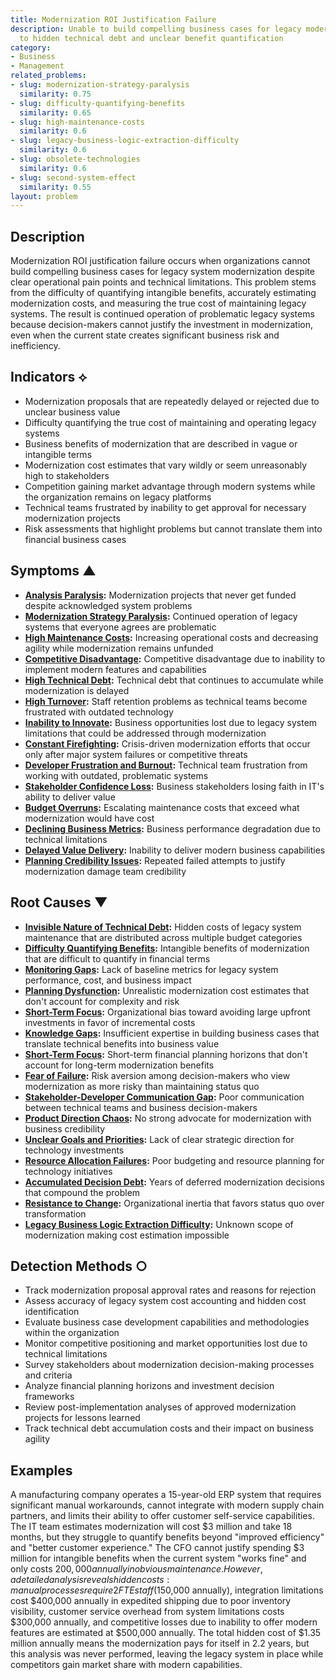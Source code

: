 ```yaml
---
title: Modernization ROI Justification Failure
description: Unable to build compelling business cases for legacy modernization due
  to hidden technical debt and unclear benefit quantification
category:
- Business
- Management
related_problems:
- slug: modernization-strategy-paralysis
  similarity: 0.75
- slug: difficulty-quantifying-benefits
  similarity: 0.65
- slug: high-maintenance-costs
  similarity: 0.6
- slug: legacy-business-logic-extraction-difficulty
  similarity: 0.6
- slug: obsolete-technologies
  similarity: 0.6
- slug: second-system-effect
  similarity: 0.55
layout: problem
---
```


## Description

Modernization ROI justification failure occurs when organizations cannot build compelling business cases for legacy system modernization despite clear operational pain points and technical limitations. This problem stems from the difficulty of quantifying intangible benefits, accurately estimating modernization costs, and measuring the true cost of maintaining legacy systems. The result is continued operation of problematic legacy systems because decision-makers cannot justify the investment in modernization, even when the current state creates significant business risk and inefficiency.

## Indicators ⟡

- Modernization proposals that are repeatedly delayed or rejected due to unclear business value
- Difficulty quantifying the true cost of maintaining and operating legacy systems
- Business benefits of modernization that are described in vague or intangible terms
- Modernization cost estimates that vary wildly or seem unreasonably high to stakeholders
- Competition gaining market advantage through modern systems while the organization remains on legacy platforms
- Technical teams frustrated by inability to get approval for necessary modernization projects
- Risk assessments that highlight problems but cannot translate them into financial business cases

## Symptoms ▲

- **[Analysis Paralysis](analysis-paralysis.md):** Modernization projects that never get funded despite acknowledged system problems
- **[Modernization Strategy Paralysis](modernization-strategy-paralysis.md):** Continued operation of legacy systems that everyone agrees are problematic
- **[High Maintenance Costs](high-maintenance-costs.md):** Increasing operational costs and decreasing agility while modernization remains unfunded
- **[Competitive Disadvantage](competitive-disadvantage.md):** Competitive disadvantage due to inability to implement modern features and capabilities
- **[High Technical Debt](high-technical-debt.md):** Technical debt that continues to accumulate while modernization is delayed
- **[High Turnover](high-turnover.md):** Staff retention problems as technical teams become frustrated with outdated technology
- **[Inability to Innovate](inability-to-innovate.md):** Business opportunities lost due to legacy system limitations that could be addressed through modernization
- **[Constant Firefighting](constant-firefighting.md):** Crisis-driven modernization efforts that occur only after major system failures or competitive threats
- **[Developer Frustration and Burnout](developer-frustration-and-burnout.md):** Technical team frustration from working with outdated, problematic systems
- **[Stakeholder Confidence Loss](stakeholder-confidence-loss.md):** Business stakeholders losing faith in IT's ability to deliver value
- **[Budget Overruns](budget-overruns.md):** Escalating maintenance costs that exceed what modernization would have cost
- **[Declining Business Metrics](declining-business-metrics.md):** Business performance degradation due to technical limitations
- **[Delayed Value Delivery](delayed-value-delivery.md):** Inability to deliver modern business capabilities
- **[Planning Credibility Issues](planning-credibility-issues.md):** Repeated failed attempts to justify modernization damage team credibility

## Root Causes ▼

- **[Invisible Nature of Technical Debt](invisible-nature-of-technical-debt.md):** Hidden costs of legacy system maintenance that are distributed across multiple budget categories
- **[Difficulty Quantifying Benefits](difficulty-quantifying-benefits.md):** Intangible benefits of modernization that are difficult to quantify in financial terms
- **[Monitoring Gaps](monitoring-gaps.md):** Lack of baseline metrics for legacy system performance, cost, and business impact
- **[Planning Dysfunction](planning-dysfunction.md):** Unrealistic modernization cost estimates that don't account for complexity and risk
- **[Short-Term Focus](short-term-focus.md):** Organizational bias toward avoiding large upfront investments in favor of incremental costs
- **[Knowledge Gaps](knowledge-gaps.md):** Insufficient expertise in building business cases that translate technical benefits into business value
- **[Short-Term Focus](short-term-focus.md):** Short-term financial planning horizons that don't account for long-term modernization benefits
- **[Fear of Failure](fear-of-failure.md):** Risk aversion among decision-makers who view modernization as more risky than maintaining status quo
- **[Stakeholder-Developer Communication Gap](stakeholder-developer-communication-gap.md):** Poor communication between technical teams and business decision-makers
- **[Product Direction Chaos](product-direction-chaos.md):** No strong advocate for modernization with business credibility
- **[Unclear Goals and Priorities](unclear-goals-and-priorities.md):** Lack of clear strategic direction for technology investments
- **[Resource Allocation Failures](resource-allocation-failures.md):** Poor budgeting and resource planning for technology initiatives
- **[Accumulated Decision Debt](accumulated-decision-debt.md):** Years of deferred modernization decisions that compound the problem
- **[Resistance to Change](resistance-to-change.md):** Organizational inertia that favors status quo over transformation
- **[Legacy Business Logic Extraction Difficulty](legacy-business-logic-extraction-difficulty.md):** Unknown scope of modernization making cost estimation impossible

## Detection Methods ○

- Track modernization proposal approval rates and reasons for rejection
- Assess accuracy of legacy system cost accounting and hidden cost identification
- Evaluate business case development capabilities and methodologies within the organization
- Monitor competitive positioning and market opportunities lost due to technical limitations
- Survey stakeholders about modernization decision-making processes and criteria
- Analyze financial planning horizons and investment decision frameworks
- Review post-implementation analyses of approved modernization projects for lessons learned
- Track technical debt accumulation costs and their impact on business agility

## Examples

A manufacturing company operates a 15-year-old ERP system that requires significant manual workarounds, cannot integrate with modern supply chain partners, and limits their ability to offer customer self-service capabilities. The IT team estimates modernization will cost $3 million and take 18 months, but they struggle to quantify benefits beyond "improved efficiency" and "better customer experience." The CFO cannot justify spending $3 million for intangible benefits when the current system "works fine" and only costs $200,000 annually in obvious maintenance. However, a detailed analysis reveals hidden costs: manual processes require 2 FTE staff ($150,000 annually), integration limitations cost $400,000 annually in expedited shipping due to poor inventory visibility, customer service overhead from system limitations costs $300,000 annually, and competitive losses due to inability to offer modern features are estimated at $500,000 annually. The total hidden cost of $1.35 million annually means the modernization pays for itself in 2.2 years, but this analysis was never performed, leaving the legacy system in place while competitors gain market share with modern capabilities.